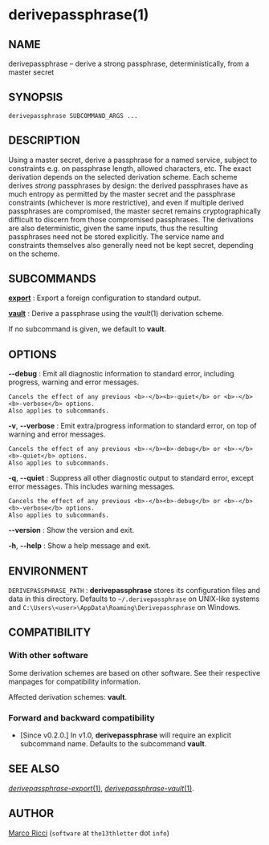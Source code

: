 # derivepassphrase(1)

## NAME

derivepassphrase – derive a strong passphrase, deterministically, from a master secret

## SYNOPSIS

````
derivepassphrase SUBCOMMAND_ARGS ...
````

## DESCRIPTION

Using a master secret, derive a passphrase for a named service, subject to constraints e.g. on passphrase length, allowed characters, etc.
The exact derivation depends on the selected derivation scheme.
Each scheme derives *strong* passphrases by design: the derived passphrases have as much entropy as permitted by the master secret and the passphrase constraints (whichever is more restrictive), and even if multiple derived passphrases are compromised, the master secret remains cryptographically difficult to discern from those compromised passphrases.
The derivations are also deterministic, given the same inputs, thus the resulting passphrases need not be stored explicitly.
The service name and constraints themselves also generally need not be kept secret, depending on the scheme.

## SUBCOMMANDS

[<b>export</b>][EXPORT_SUBCMD]
:   Export a foreign configuration to standard output.

[<b>vault</b>][VAULT_SUBCMD]
:   Derive a passphrase using the <i>vault</i>(1) derivation scheme.

If no subcommand is given, we default to <b>vault</b>.

## OPTIONS

<b>-</b><b>-debug</b>
:   Emit all diagnostic information to standard error, including progress, warning and error messages.

    Cancels the effect of any previous <b>-</b><b>-quiet</b> or <b>-</b><b>-verbose</b> options.
    Also applies to subcommands.

<b>-v</b>, <b>-</b><b>-verbose</b>
:   Emit extra/progress information to standard error, on top of warning and error messages.

    Cancels the effect of any previous <b>-</b><b>-debug</b> or <b>-</b><b>-quiet</b> options.
    Also applies to subcommands.

<b>-q</b>, <b>-</b><b>-quiet</b>
:   Suppress all other diagnostic output to standard error, except error messages.
    This includes warning messages.

    Cancels the effect of any previous <b>-</b><b>-debug</b> or <b>-</b><b>-verbose</b> options.
    Also applies to subcommands.

<b>-</b><b>-version</b>
:   Show the version and exit.

<b>-h</b>, <b>-</b><b>-help</b>
:   Show a help message and exit.

## ENVIRONMENT

`DERIVEPASSPHRASE_PATH`
:   <b>derivepassphrase</b> stores its configuration files and data in this directory.
    Defaults to `~/.derivepassphrase` on UNIX-like systems and `C:\Users\<user>\AppData\Roaming\Derivepassphrase` on Windows.

## COMPATIBILITY

### With other software

Some derivation schemes are based on other software.
See their respective manpages for compatibility information.

Affected derivation schemes: <b>vault</b>.

### Forward and backward compatibility

  * [Since v0.2.0.] In v1.0, <b>derivepassphrase</b> will require an explicit subcommand name.
    Defaults to the subcommand <b>vault</b>.

## SEE ALSO

[<i>derivepassphrase-export</i>(1)][EXPORT_SUBCMD],
[<i>derivepassphrase-vault</i>(1)][VAULT_SUBCMD].

## AUTHOR

[Marco Ricci](https://the13thletter.info) (`software` at `the13thletter` dot `info`)

[EXPORT_SUBCMD]: derivepassphrase-export.1.md
[VAULT_SUBCMD]: derivepassphrase-vault.1.md
